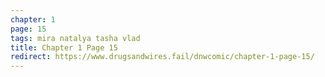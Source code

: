 ```yaml
---
chapter: 1
page: 15
tags: mira natalya tasha vlad
title: Chapter 1 Page 15
redirect: https://www.drugsandwires.fail/dnwcomic/chapter-1-page-15/
---
```

